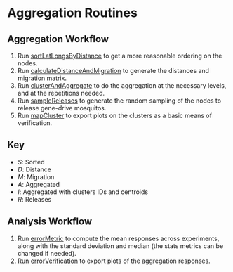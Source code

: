 # Aggregation Routines

##  Aggregation Workflow

1. Run [sortLatLongsByDistance](./sortLatLongsByDistance.py) to get a more reasonable ordering on the nodes.
2. Run [calculateDistanceAndMigration](./calculateDistanceAndMigration.py) to generate the distances and migration matrix.
3. Run [clusterAndAggregate](./clusterAndAggregate.py) to do the aggregation at the necessary levels, and at the repetitions needed.
4. Run [sampleReleases](./sampleReleases.py) to generate the random sampling of the nodes to release gene-drive mosquitos.
5. Run [mapCluster](./mapClusters.py) to export plots on the clusters as a basic means of verification.

##  Key

* *S*: Sorted
* *D*: Distance
* *M*: Migration
* *A*: Aggregated
* *I*: Aggregated with clusters IDs and centroids
* *R*: Releases


##  Analysis Workflow

1. Run [errorMetric](./errorMetric.py) to compute the mean responses across experiments, along with the standard deviation and median (the stats metrics can be changed if needed).
2. Run [errorVerification](./errorVerification.py) to export plots of the aggregation responses.
